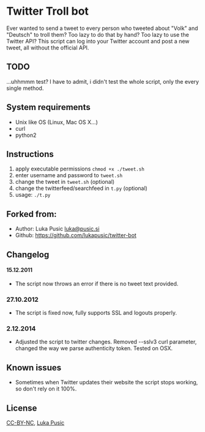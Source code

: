 # Twitter Troll bot

Ever wanted to send a tweet to every person who tweeted about "Volk" and "Deutsch" to troll them?
Too lazy to do that by hand?
Too lazy to use the Twitter API?
This script can log into your Twitter account and post a new tweet, all without the official API.

## TODO
...uhhmmm test? I have to admit, i didn't test the whole script, only the every single method.

## System requirements
* Unix like OS (Linux, Mac OS X...)
* curl
* python2

## Instructions
1. apply executable permissions ```chmod +x ./tweet.sh```
2. enter username and password to ```tweet.sh```
3. change the tweet in ```tweet.sh``` (optional)
4. change the twitterfeed/searchfeed in ```t.py``` (optional)
5. usage: ```./t.py```

## Forked from:
* Author: Luka Pusic <luka@pusic.si>
* Github: https://github.com/lukapusic/twitter-bot

## Changelog

#### 15.12.2011
* The script now throws an error if there is no tweet text provided.

### 27.10.2012
* The script is fixed now, fully supports SSL and logouts properly.

### 2.12.2014
* Adjusted the script to twitter changes. Removed --sslv3 curl parameter, changed the way we parse authenticity token. Tested on OSX.

## Known issues
* Sometimes when Twitter updates their website the script stops working, so don't rely on it 100%.

## License
[CC-BY-NC](https://creativecommons.org/licenses/by-nc/2.0/), [Luka Pusic](http://pusic.si)
